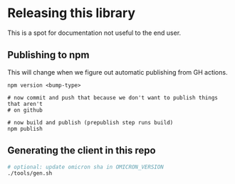 # Releasing this library

This is a spot for documentation not useful to the end user.

## Publishing to npm

This will change when we figure out automatic publishing from GH actions.

```
npm version <bump-type>

# now commit and push that because we don't want to publish things that aren't
# on github

# now build and publish (prepublish step runs build)
npm publish
```

## Generating the client in this repo

```bash
# optional: update omicron sha in OMICRON_VERSION
./tools/gen.sh
```
